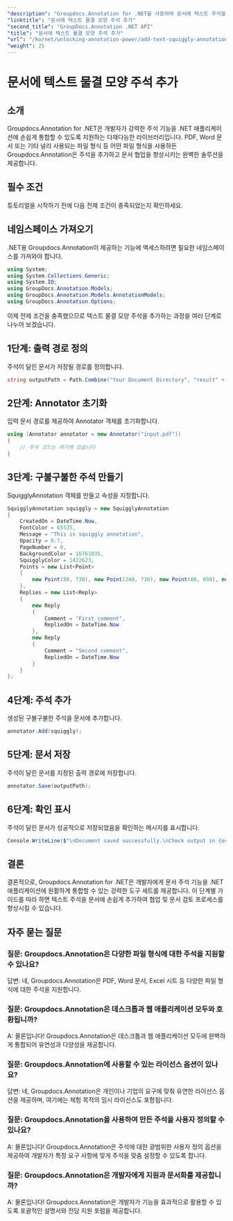 ```yaml
---
"description": "Groupdocs.Annotation for .NET을 사용하여 문서에 텍스트 주석을 손쉽게 추가하는 방법을 알아보세요. 협업 및 문서 검토 프로세스를 개선하세요."
"linktitle": "문서에 텍스트 물결 모양 주석 추가"
"second_title": "GroupDocs.Annotation .NET API"
"title": "문서에 텍스트 물결 모양 주석 추가"
"url": "/ko/net/unlocking-annotation-power/add-text-squiggly-annotation/"
"weight": 25
---
```


# 문서에 텍스트 물결 모양 주석 추가

## 소개

Groupdocs.Annotation for .NET은 개발자가 강력한 주석 기능을 .NET 애플리케이션에 손쉽게 통합할 수 있도록 지원하는 다재다능한 라이브러리입니다. PDF, Word 문서 또는 기타 널리 사용되는 파일 형식 등 어떤 파일 형식을 사용하든 Groupdocs.Annotation은 주석을 추가하고 문서 협업을 향상시키는 완벽한 솔루션을 제공합니다.

## 필수 조건

튜토리얼을 시작하기 전에 다음 전제 조건이 충족되었는지 확인하세요.

## 네임스페이스 가져오기

.NET용 Groupdocs.Annotation이 제공하는 기능에 액세스하려면 필요한 네임스페이스를 가져와야 합니다.

```csharp
using System;
using System.Collections.Generic;
using System.IO;
using GroupDocs.Annotation.Models;
using GroupDocs.Annotation.Models.AnnotationModels;
using GroupDocs.Annotation.Options;
```

이제 전제 조건을 충족했으므로 텍스트 물결 모양 주석을 추가하는 과정을 여러 단계로 나누어 보겠습니다.

## 1단계: 출력 경로 정의

주석이 달린 문서가 저장될 경로를 정의합니다.

```csharp
string outputPath = Path.Combine("Your Document Directory", "result" + Path.GetExtension("input.pdf"));
```

## 2단계: Annotator 초기화

입력 문서 경로를 제공하여 Annotator 객체를 초기화합니다.

```csharp
using (Annotator annotator = new Annotator("input.pdf"))
{
    // 주석 코드는 여기에 있습니다
}
```

## 3단계: 구불구불한 주석 만들기

SquigglyAnnotation 객체를 만들고 속성을 지정합니다.

```csharp
SquigglyAnnotation squiggly = new SquigglyAnnotation
{
    CreatedOn = DateTime.Now,
    FontColor = 65535,
    Message = "This is squiggly annotation",
    Opacity = 0.7,
    PageNumber = 0,
    BackgroundColor = 16761035,
    SquigglyColor = 1422623,
    Points = new List<Point>
    {
        new Point(80, 730), new Point(240, 730), new Point(80, 650), new Point(240, 650)
    },
    Replies = new List<Reply>
    {
        new Reply
        {
            Comment = "First comment",
            RepliedOn = DateTime.Now
        },
        new Reply
        {
            Comment = "Second comment",
            RepliedOn = DateTime.Now
        }
    }
};
```

## 4단계: 주석 추가

생성된 구불구불한 주석을 문서에 추가합니다.

```csharp
annotator.Add(squiggly);
```

## 5단계: 문서 저장

주석이 달린 문서를 지정된 출력 경로에 저장합니다.

```csharp
annotator.Save(outputPath);
```

## 6단계: 확인 표시

주석이 달린 문서가 성공적으로 저장되었음을 확인하는 메시지를 표시합니다.

```csharp
Console.WriteLine($"\nDocument saved successfully.\nCheck output in {outputPath}.");
```

## 결론

결론적으로, Groupdocs.Annotation for .NET은 개발자에게 문서 주석 기능을 .NET 애플리케이션에 원활하게 통합할 수 있는 강력한 도구 세트를 제공합니다. 이 단계별 가이드를 따라 하면 텍스트 주석을 문서에 손쉽게 추가하여 협업 및 문서 검토 프로세스를 향상시킬 수 있습니다.

## 자주 묻는 질문

### 질문: Groupdocs.Annotation은 다양한 파일 형식에 대한 주석을 지원할 수 있나요?

답변: 네, Groupdocs.Annotation은 PDF, Word 문서, Excel 시트 등 다양한 파일 형식에 대한 주석을 지원합니다.

### 질문: Groupdocs.Annotation은 데스크톱과 웹 애플리케이션 모두와 호환됩니까?

A: 물론입니다! Groupdocs.Annotation은 데스크톱과 웹 애플리케이션 모두에 완벽하게 통합되어 유연성과 다양성을 제공합니다.

### 질문: Groupdocs.Annotation에 사용할 수 있는 라이선스 옵션이 있나요?

답변: 네, Groupdocs.Annotation은 개인이나 기업의 요구에 맞춰 유연한 라이선스 옵션을 제공하며, 여기에는 체험 목적의 임시 라이선스도 포함됩니다.

### 질문: Groupdocs.Annotation을 사용하여 만든 주석을 사용자 정의할 수 있나요?

A: 물론입니다! Groupdocs.Annotation은 주석에 대한 광범위한 사용자 정의 옵션을 제공하여 개발자가 특정 요구 사항에 맞게 주석을 맞춤 설정할 수 있도록 합니다.

### 질문: Groupdocs.Annotation은 개발자에게 지원과 문서화를 제공합니까?

A: 물론입니다! Groupdocs.Annotation은 개발자가 기능을 효과적으로 활용할 수 있도록 포괄적인 설명서와 전담 지원 포럼을 제공합니다.